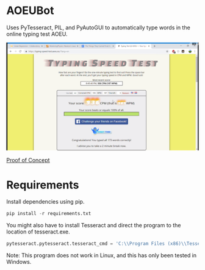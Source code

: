 # AOEUBot
Uses PyTesseract, PIL, and PyAutoGUI to automatically type words in the online typing test AOEU.

![image](https://github.com/ddmin/AOEUBot/blob/master/aoeu.png)

[Proof of Concept](https://www.youtube.com/watch?v=_5p4L-x_o2k)

# Requirements
Install dependencies using pip.
```python
pip install -r requirements.txt
```

You might also have to install Tesseract and direct the program to the location of tesseract.exe.
```python
pytesseract.pytesseract.tesseract_cmd = 'C:\\Program Files (x86)\\Tesseract-OCR\\tesseract.exe'
```

Note: This program does not work in Linux, and this has only been tested in Windows.
